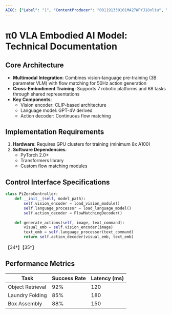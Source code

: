 ```yaml
---
AIGC: {"Label": "1", "ContentProducer": "001191330101MA27WPYJ18xliu", "ProduceID": "22fd201a-6732-4538-8b6c-986bec80ec44", "ReserveCode1": "iflow", "ContentPropagator": "iflow", "PropagateID": "iflow", "ReserveCode2": "iflow"}
---
```


# π0 VLA Embodied AI Model: Technical Documentation

## Core Architecture
- **Multimodal Integration**: Combines vision-language pre-training (3B parameter VLM) with flow matching for 50Hz action generation
- **Cross-Embodiment Training**: Supports 7 robotic platforms and 68 tasks through shared representations
- **Key Components**:
  - Vision encoder: CLIP-based architecture
  - Language model: GPT-4V derived
  - Action decoder: Continuous flow matching

## Implementation Requirements
1. **Hardware**: Requires GPU clusters for training (minimum 8x A100)
2. **Software Dependencies**:
   - PyTorch 2.0+
   - Transformers library
   - Custom flow matching modules

## Control Interface Specifications
```python
class PiZeroController:
    def __init__(self, model_path):
        self.vision_encoder = load_vision_module()
        self.language_processor = load_language_model()
        self.action_decoder = FlowMatchingDecoder()
    
    def generate_actions(self, image, text_command):
        visual_emb = self.vision_encoder(image)
        text_emb = self.language_processor(text_command)
        return self.action_decoder(visual_emb, text_emb)
```
【34†】【35†】

## Performance Metrics
| Task                | Success Rate | Latency (ms) |
|---------------------|-------------|-------------|
| Object Retrieval    | 92%         | 120         |
| Laundry Folding     | 85%         | 180         |
| Box Assembly        | 88%         | 150         |